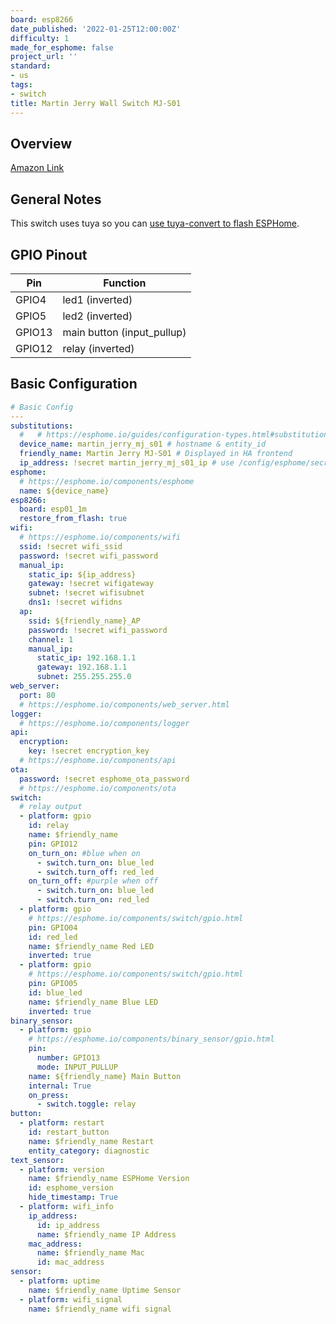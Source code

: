 ```yaml
---
board: esp8266
date_published: '2022-01-25T12:00:00Z'
difficulty: 1
made_for_esphome: false
project_url: ''
standard:
- us
tags:
- switch
title: Martin Jerry Wall Switch MJ-S01
---
```


## Overview

[Amazon Link](https://amzn.to/3r3bpTx)

## General Notes

This switch uses tuya so you can [use tuya-convert to flash ESPHome](/guides/tuya-convert/).

## GPIO Pinout

| Pin    | Function                   |
| ------ | -------------------------- |
| GPIO4  | led1 (inverted)            |
| GPIO5  | led2 (inverted)            |
| GPIO13 | main button (input_pullup) |
| GPIO12 | relay (inverted)           |

## Basic Configuration

```yaml
# Basic Config
---
substitutions:
  #   # https://esphome.io/guides/configuration-types.html#substitutions
  device_name: martin_jerry_mj_s01 # hostname & entity_id
  friendly_name: Martin Jerry MJ-S01 # Displayed in HA frontend
  ip_address: !secret martin_jerry_mj_s01_ip # use /config/esphome/secrets.yaml
esphome:
  # https://esphome.io/components/esphome
  name: ${device_name}
esp8266:
  board: esp01_1m
  restore_from_flash: true
wifi:
  # https://esphome.io/components/wifi
  ssid: !secret wifi_ssid
  password: !secret wifi_password
  manual_ip:
    static_ip: ${ip_address}
    gateway: !secret wifigateway
    subnet: !secret wifisubnet
    dns1: !secret wifidns
  ap:
    ssid: ${friendly_name}_AP
    password: !secret wifi_password
    channel: 1
    manual_ip:
      static_ip: 192.168.1.1
      gateway: 192.168.1.1
      subnet: 255.255.255.0
web_server:
  port: 80
  # https://esphome.io/components/web_server.html
logger:
  # https://esphome.io/components/logger
api:
  encryption:
    key: !secret encryption_key
  # https://esphome.io/components/api
ota:
  password: !secret esphome_ota_password
  # https://esphome.io/components/ota
switch:
  # relay output
  - platform: gpio
    id: relay
    name: $friendly_name
    pin: GPIO12
    on_turn_on: #blue when on
      - switch.turn_on: blue_led
      - switch.turn_off: red_led
    on_turn_off: #purple when off
      - switch.turn_on: blue_led
      - switch.turn_on: red_led
  - platform: gpio
    # https://esphome.io/components/switch/gpio.html
    pin: GPIO04
    id: red_led
    name: $friendly_name Red LED
    inverted: true
  - platform: gpio
    # https://esphome.io/components/switch/gpio.html
    pin: GPIO05
    id: blue_led
    name: $friendly_name Blue LED
    inverted: true
binary_sensor:
  - platform: gpio
    # https://esphome.io/components/binary_sensor/gpio.html
    pin:
      number: GPIO13
      mode: INPUT_PULLUP
    name: ${friendly_name} Main Button
    internal: True
    on_press:
      - switch.toggle: relay
button:
  - platform: restart
    id: restart_button
    name: $friendly_name Restart
    entity_category: diagnostic
text_sensor:
  - platform: version
    name: $friendly_name ESPHome Version
    id: esphome_version
    hide_timestamp: True
  - platform: wifi_info
    ip_address:
      id: ip_address
      name: $friendly_name IP Address
    mac_address:
      name: $friendly_name Mac
      id: mac_address
sensor:
  - platform: uptime
    name: $friendly_name Uptime Sensor
  - platform: wifi_signal
    name: $friendly_name wifi signal
```